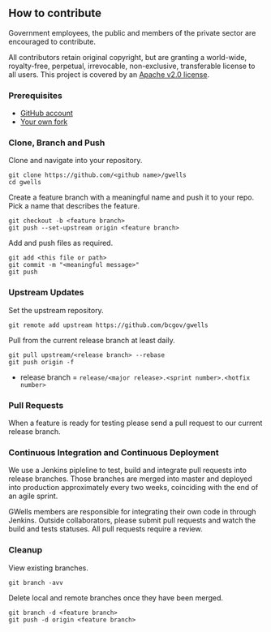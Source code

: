## How to contribute

Government employees, the public and members of the private sector are encouraged to contribute.

All contributors retain original copyright, but are granting a world-wide, royalty-free, perpetual, irrevocable, non-exclusive, transferable license to all users.  This project is covered by an [Apache v2.0 license](https://github.com/bcgov/gwells/blob/master/LICENSE).

### Prerequisites

* [GitHub account](https://github.com/join)
* [Your own fork](https://github.com/bcgov/gwells/fork)

### Clone, Branch and Push

Clone and navigate into your repository.

```
git clone https://github.com/<github name>/gwells
cd gwells
```

Create a feature branch with a meaningful name and push it to your repo.  Pick a name that describes the feature.

```
git checkout -b <feature branch>
git push --set-upstream origin <feature branch>
```

Add and push files as required.

```
git add <this file or path>
git commit -m "<meaningful message>"
git push
```

### Upstream Updates

Set the upstream repository.

```
git remote add upstream https://github.com/bcgov/gwells
```

Pull from the current release branch at least daily.

```
git pull upstream/<release branch> --rebase
git push origin -f
```

* release branch = ```release/<major release>.<sprint number>.<hotfix number>```

### Pull Requests

When a feature is ready for testing please send a pull request to our current release branch.

### Continuous Integration and Continuous Deployment

We use a Jenkins pipleline to test, build and integrate pull requests into release branches.  Those branches are merged into master and deployed into production approximately every two weeks, coinciding with the end of an agile sprint.

GWells members are responsible for integrating their own code in through Jenkins.  Outside collaborators, please submit pull requests and watch the build and tests statuses.  All pull requests require a review.

### Cleanup

View existing branches.

```
git branch -avv
```

Delete local and remote branches once they have been merged.
```
git branch -d <feature branch>
git push -d origin <feature branch>
```
